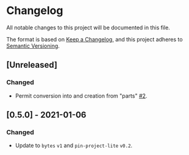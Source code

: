 # Changelog

All notable changes to this project will be documented in this file.

The format is based on [Keep a Changelog](https://keepachangelog.com/en/1.0.0/),
and this project adheres to [Semantic
Versioning](https://semver.org/spec/v2.0.0.html).

## [Unreleased]

### Changed

- Permit conversion into and creation from "parts"
  [#2](https://github.com/mxinden/asynchronous-codec/pull/2).

## [0.5.0] - 2021-01-06

### Changed

- Update to `bytes` `v1` and `pin-project-lite` `v0.2`.
